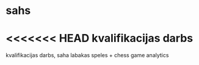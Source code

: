 # sahs
<<<<<<< HEAD
kvalifikacijas darbs
================
kvalifikacijas darbs, saha labakas speles + chess game analytics


